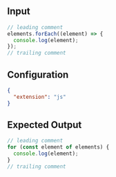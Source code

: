 
## Input
```javascript input
// leading comment
elements.forEach((element) => {
  console.log(element);
});
// trailing comment
```

## Configuration
```json configuration
{
  "extension": "js"
}
```

## Expected Output
```javascript expected output
// leading comment
for (const element of elements) {
  console.log(element);
}
// trailing comment
```
